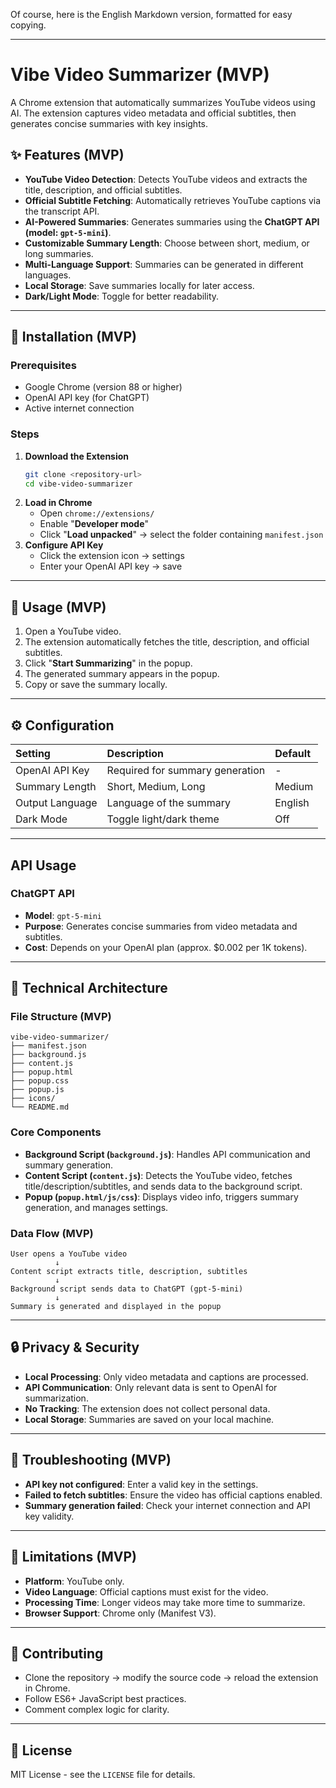 Of course, here is the English Markdown version, formatted for easy copying.

-----

# Vibe Video Summarizer (MVP)

A Chrome extension that automatically summarizes YouTube videos using AI. The extension captures video metadata and official subtitles, then generates concise summaries with key insights.

## ✨ Features (MVP)

  - **YouTube Video Detection**: Detects YouTube videos and extracts the title, description, and official subtitles.
  - **Official Subtitle Fetching**: Automatically retrieves YouTube captions via the transcript API.
  - **AI-Powered Summaries**: Generates summaries using the **ChatGPT API (model: `gpt-5-mini`)**.
  - **Customizable Summary Length**: Choose between short, medium, or long summaries.
  - **Multi-Language Support**: Summaries can be generated in different languages.
  - **Local Storage**: Save summaries locally for later access.
  - **Dark/Light Mode**: Toggle for better readability.

-----

## 🚀 Installation (MVP)

### Prerequisites

  - Google Chrome (version 88 or higher)
  - OpenAI API key (for ChatGPT)
  - Active internet connection

### Steps

1.  **Download the Extension**
    ```bash
    git clone <repository-url>
    cd vibe-video-summarizer
    ```
2.  **Load in Chrome**
      - Open `chrome://extensions/`
      - Enable "**Developer mode**"
      - Click "**Load unpacked**" → select the folder containing `manifest.json`
3.  **Configure API Key**
      - Click the extension icon → settings
      - Enter your OpenAI API key → save

-----

## 🎯 Usage (MVP)

1.  Open a YouTube video.
2.  The extension automatically fetches the title, description, and official subtitles.
3.  Click "**Start Summarizing**" in the popup.
4.  The generated summary appears in the popup.
5.  Copy or save the summary locally.

-----

## ⚙️ Configuration

| Setting        | Description                        | Default |
| :------------- | :--------------------------------- | :------ |
| OpenAI API Key | Required for summary generation    | -       |
| Summary Length | Short, Medium, Long                | Medium  |
| Output Language| Language of the summary            | English |
| Dark Mode      | Toggle light/dark theme            | Off     |

-----

## API Usage

### ChatGPT API

  - **Model**: `gpt-5-mini`
  - **Purpose**: Generates concise summaries from video metadata and subtitles.
  - **Cost**: Depends on your OpenAI plan (approx. $0.002 per 1K tokens).

-----

## 🔧 Technical Architecture

### File Structure (MVP)

```
vibe-video-summarizer/
├── manifest.json
├── background.js
├── content.js
├── popup.html
├── popup.css
├── popup.js
├── icons/
└── README.md
```

### Core Components

  - **Background Script (`background.js`)**: Handles API communication and summary generation.
  - **Content Script (`content.js`)**: Detects the YouTube video, fetches title/description/subtitles, and sends data to the background script.
  - **Popup (`popup.html/js/css`)**: Displays video info, triggers summary generation, and manages settings.

### Data Flow (MVP)

```
User opens a YouTube video
          ↓
Content script extracts title, description, subtitles
          ↓
Background script sends data to ChatGPT (gpt-5-mini)
          ↓
Summary is generated and displayed in the popup
```

-----

## 🔒 Privacy & Security

  - **Local Processing**: Only video metadata and captions are processed.
  - **API Communication**: Only relevant data is sent to OpenAI for summarization.
  - **No Tracking**: The extension does not collect personal data.
  - **Local Storage**: Summaries are saved on your local machine.

-----

## 🐛 Troubleshooting (MVP)

  - **API key not configured**: Enter a valid key in the settings.
  - **Failed to fetch subtitles**: Ensure the video has official captions enabled.
  - **Summary generation failed**: Check your internet connection and API key validity.

-----

## 🚧 Limitations (MVP)

  - **Platform**: YouTube only.
  - **Video Language**: Official captions must exist for the video.
  - **Processing Time**: Longer videos may take more time to summarize.
  - **Browser Support**: Chrome only (Manifest V3).

-----

## 🤝 Contributing

  - Clone the repository → modify the source code → reload the extension in Chrome.
  - Follow ES6+ JavaScript best practices.
  - Comment complex logic for clarity.

-----

## 📄 License

MIT License - see the `LICENSE` file for details.

